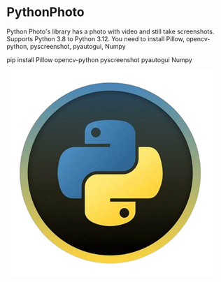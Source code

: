 # PythonPhoto
Python Photo's library has a photo with video and still take screenshots. Supports Python 3.8 to Python 3.12. You need to install Pillow, opencv-python, pyscreenshot, pyautogui, Numpy

pip install Pillow opencv-python  pyscreenshot pyautogui Numpy


![PythonPhoto.png](image/PythonPhoto.png)
